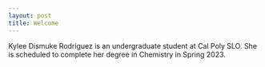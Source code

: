 ```yaml
---
layout: post
title: Welcome
---
```

  Kylee Dismuke Rodriguez is an undergraduate student at Cal Poly SLO. She is scheduled to complete her degree in Chemistry in Spring 2023. 
